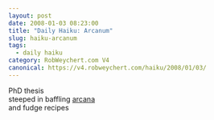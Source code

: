 ```yaml
---
layout: post
date: 2008-01-03 08:23:00
title: "Daily Haiku: Arcanum"
slug: haiku-arcanum
tags:
  - daily haiku
category: RobWeychert.com V4
canonical: https://v4.robweychert.com/haiku/2008/01/03/
---
```


PhD thesis  
steeped in baffling [arcana](http://dictionary.reference.com/wordoftheday/archive/2008/01/03.html)  
and fudge recipes